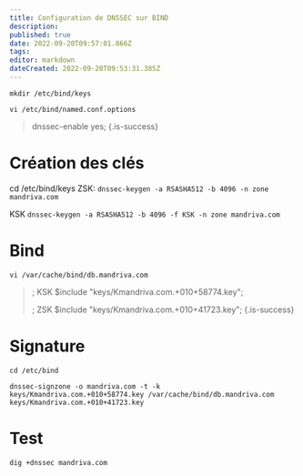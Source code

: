 ```yaml
---
title: Configuration de DNSSEC sur BIND
description: 
published: true
date: 2022-09-20T09:57:01.866Z
tags: 
editor: markdown
dateCreated: 2022-09-20T09:53:31.385Z
---
```


`mkdir /etc/bind/keys`


`vi /etc/bind/named.conf.options`

> dnssec-enable yes;
{.is-success}

# Création des clés
cd /etc/bind/keys
ZSK:
`dnssec-keygen -a RSASHA512 -b 4096 -n zone mandriva.com`

KSK
`dnssec-keygen -a RSASHA512 -b 4096 -f KSK -n zone mandriva.com`



# Bind
`vi /var/cache/bind/db.mandriva.com`

>; KSK
>$include "keys/Kmandriva.com.+010+58774.key";
>
>; ZSK
>$include "keys/Kmandriva.com.+010+41723.key";
{.is-success}

# Signature

`cd /etc/bind`

`dnssec-signzone -o mandriva.com -t -k keys/Kmandriva.com.+010+58774.key /var/cache/bind/db.mandriva.com keys/Kmandriva.com.+010+41723.key`

# Test
`dig +dnssec mandriva.com`